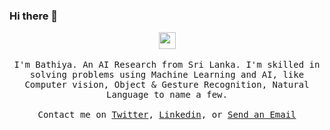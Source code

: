 ### Hi there 👋

<p align="center">
  <img src="https://user-images.githubusercontent.com/34160159/176845601-d08f13c0-08fc-424b-be30-a4b00816df10.gif" width="27px">
  <br><br>
  <samp>
I'm Bathiya. An AI Research from Sri Lanka. I'm skilled in solving problems using Machine Learning and AI, like Computer vision, Object & Gesture Recognition, Natural Language to name a few.
     <br><br>Contact me on <a href="https://twitter.com/bathicodes">Twitter</a>, <a href="https://www.linkedin.com/in/bathiya-seneviratne-60b060153/">Linkedin</a>, or <a href="mailto:seneviratne.athiya@gmail.com">Send an Email</a>
  </samp>
</p>


